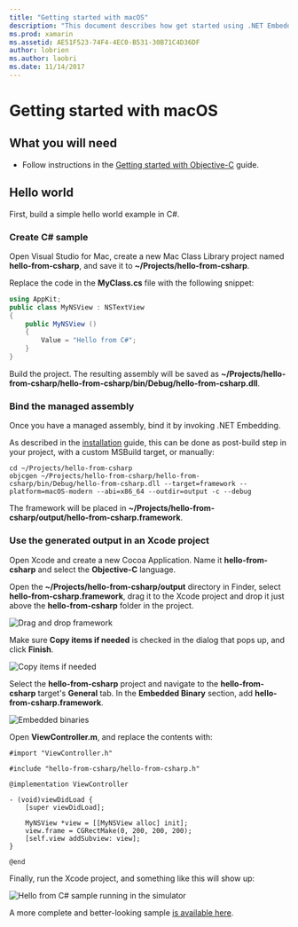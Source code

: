 ```yaml
---
title: "Getting started with macOS"
description: "This document describes how get started using .NET Embedding with macOS. It discusses requirements, and presents a sample application to demonstrate how to bind the managed assembly and use the generated output in an Xcode project."
ms.prod: xamarin
ms.assetid: AE51F523-74F4-4EC0-B531-30B71C4D36DF
author: lobrien
ms.author: laobri
ms.date: 11/14/2017
---
```


# Getting started with macOS

## What you will need

* Follow instructions in the [Getting started with Objective-C](~/tools/dotnet-embedding/get-started/objective-c/index.md) guide.

## Hello world

First, build a simple hello world example in C#.

### Create C# sample

Open Visual Studio for Mac, create a new Mac Class Library project named **hello-from-csharp**, and save it to **~/Projects/hello-from-csharp**.

Replace the code in the **MyClass.cs** file with the following snippet:

```csharp
using AppKit;
public class MyNSView : NSTextView
{
    public MyNSView ()
    {
        Value = "Hello from C#";
    }
}
```

Build the project. The resulting assembly will be saved as **~/Projects/hello-from-csharp/hello-from-csharp/bin/Debug/hello-from-csharp.dll**.

### Bind the managed assembly

Once you have a managed assembly, bind it by invoking .NET Embedding.

As described in the
[installation](~/tools/dotnet-embedding/get-started/install/install.md)
guide, this can be done as post-build step in your project, with a
custom MSBuild target, or manually:

```shell
cd ~/Projects/hello-from-csharp
objcgen ~/Projects/hello-from-csharp/hello-from-csharp/bin/Debug/hello-from-csharp.dll --target=framework --platform=macOS-modern --abi=x86_64 --outdir=output -c --debug
```

The framework will be placed in **~/Projects/hello-from-csharp/output/hello-from-csharp.framework**.

### Use the generated output in an Xcode project

Open Xcode and create a new Cocoa Application. Name it **hello-from-csharp** and select the **Objective-C** language.

Open the **~/Projects/hello-from-csharp/output** directory in Finder, select **hello-from-csharp.framework**, drag it to the Xcode project and drop it just above the **hello-from-csharp** folder in the project.

![Drag and drop framework](macos-images/hello-from-csharp-mac-drag-drop-framework.png)

Make sure **Copy items if needed** is checked in the dialog that pops up, and click **Finish**.

![Copy items if needed](macos-images/hello-from-csharp-mac-copy-items-if-needed.png)

Select the **hello-from-csharp** project and navigate to the **hello-from-csharp** target's **General** tab. In the **Embedded Binary** section, add **hello-from-csharp.framework**.

![Embedded binaries](macos-images/hello-from-csharp-mac-embedded-binaries.png)

Open **ViewController.m**, and replace the contents with:

```objc
#import "ViewController.h"

#include "hello-from-csharp/hello-from-csharp.h"

@implementation ViewController

- (void)viewDidLoad {
    [super viewDidLoad];
    
    MyNSView *view = [[MyNSView alloc] init];
    view.frame = CGRectMake(0, 200, 200, 200);
    [self.view addSubview: view];
}

@end
```

Finally, run the Xcode project, and something like this will show up:

![Hello from C# sample running in the simulator](macos-images/hello-from-csharp-mac.png)

A more complete and better-looking sample [is available here](https://github.com/mono/Embeddinator-4000/tree/objc/samples/mac/weather).
